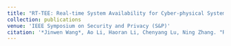 ```yaml
---
title: "RT-TEE: Real-time System Availability for Cyber-physical Systems using ARM TrustZone"
collection: publications
venue: 'IEEE Symposium on Security and Privacy (S&P)'
citation: '*Jinwen Wang*, Ao Li, Haoran Li, Chenyang Lu, Ning Zhang. "RT-TEE: Real-time System Availability for Cyber-physical Systems using ARM TrustZone.", IEEE Symposium on Security and Privacy (S&P), IEEE Computer Society, 2022.'
---
```

